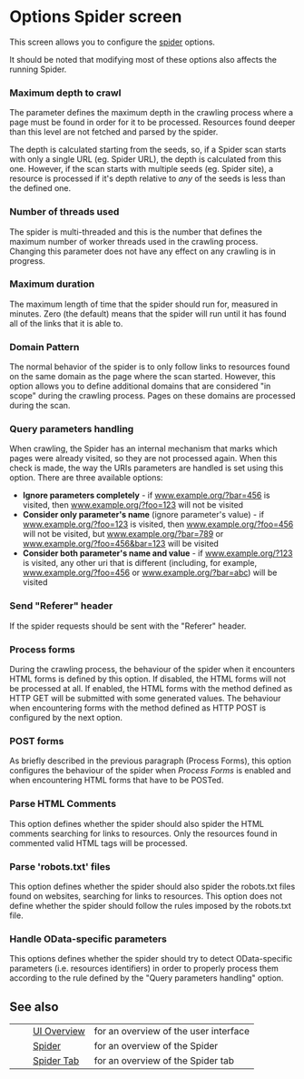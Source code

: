# Options Spider screen #

This screen allows you to configure the [spider][] options.

It should be noted that modifying most of these options also affects the running Spider.

### Maximum depth to crawl ###

The parameter defines the maximum depth in the crawling process where a page must be found in order for it to be processed. Resources found deeper than this level are not fetched and parsed by the spider.

The depth is calculated starting from the seeds, so, if a Spider scan starts with only a single URL (eg. Spider URL), the depth is calculated from this one. However, if the scan starts with multiple seeds (eg. Spider site), a resource is processed if it's depth relative to *any* of the seeds is less than the defined one.

### Number of threads used ###

The spider is multi-threaded and this is the number that defines the maximum number of worker threads used in the crawling process. Changing this parameter does not have any effect on any crawling is in progress.

### Maximum duration ###

The maximum length of time that the spider should run for, measured in minutes. Zero (the default) means that the spider will run until it has found all of the links that it is able to.

### Domain Pattern ###

The normal behavior of the spider is to only follow links to resources found on the same domain as the page where the scan started. However, this option allows you to define additional domains that are considered "in scope" during the crawling process. Pages on these domains are processed during the scan.

### Query parameters handling ###

When crawling, the Spider has an internal mechanism that marks which pages were already visited, so they are not processed again. When this check is made, the way the URIs parameters are handled is set using this option. There are three available options:

 *  **Ignore parameters completely** \- if www.example.org/?bar=456 is visited, then www.example.org/?foo=123 will not be visited
 *  **Consider only parameter's name** (ignore parameter's value) - if www.example.org/?foo=123 is visited, then www.example.org/?foo=456 will not be visited, but www.example.org/?bar=789 or www.example.org/?foo=456&bar=123 will be visited
 *  **Consider both parameter's name and value** \- if www.example.org/?123 is visited, any other uri that is different (including, for example, www.example.org/?foo=456 or www.example.org/?bar=abc) will be visited

### Send "Referer" header ###

If the spider requests should be sent with the "Referer" header.

### Process forms ###

During the crawling process, the behaviour of the spider when it encounters HTML forms is defined by this option. If disabled, the HTML forms will not be processed at all. If enabled, the HTML forms with the method defined as HTTP GET will be submitted with some generated values. The behaviour when encountering forms with the method defined as HTTP POST is configured by the next option.

### POST forms ###

As briefly described in the previous paragraph (Process Forms), this option configures the behaviour of the spider when *Process Forms* is enabled and when encountering HTML forms that have to be POSTed.

### Parse HTML Comments ###

This option defines whether the spider should also spider the HTML comments searching for links to resources. Only the resources found in commented valid HTML tags will be processed.

### Parse 'robots.txt' files ###

This option defines whether the spider should also spider the robots.txt files found on websites, searching for links to resources. This option does not define whether the spider should follow the rules imposed by the robots.txt file.

### Handle OData-specific parameters ###

This options defines whether the spider should try to detect OData-specific parameters (i.e. resources identifiers) in order to properly process them according to the rule defined by the "Query parameters handling" option.

## See also ##

<table> 
 <tbody>
  <tr> 
   <td>&nbsp;&nbsp;&nbsp;&nbsp;</td> 
   <td><a href="HelpUiOverview" rel="nofollow">UI Overview</a></td> 
   <td>for an overview of the user interface</td> 
  </tr> 
  <tr> 
   <td>&nbsp;&nbsp;&nbsp;&nbsp;</td> 
   <td><a href="HelpStartConceptsSpider" rel="nofollow">Spider</a></td> 
   <td>for an overview of the Spider</td> 
  </tr> 
  <tr> 
   <td>&nbsp;&nbsp;&nbsp;&nbsp;</td> 
   <td><a href="HelpUiTabsSpider" rel="nofollow">Spider Tab</a></td> 
   <td>for an overview of the Spider tab</td> 
  </tr> 
 </tbody>
</table>


[spider]: HelpStartConceptsSpider
